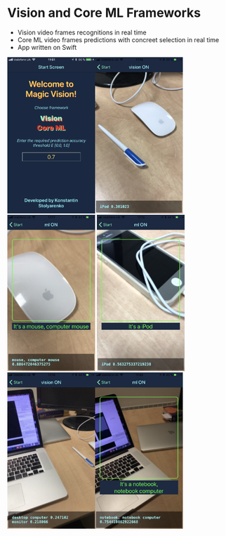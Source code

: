# Vision and Core ML Frameworks 

* Vision video frames recognitions in real time 
* Core ML video frames predictions with concreet selection in real time 
* App written on Swift 

<img width="200" alt="portfolio_view" src="https://github.com/KonstantinSt77/VisionRealTime/blob/master/ScreenShots/coremlvision0.png"><img width="200" alt="portfolio_view" src="https://github.com/KonstantinSt77/VisionRealTime/blob/master/ScreenShots/coremlvision5.png"><img width="200" alt="portfolio_view" src="https://github.com/KonstantinSt77/VisionRealTime/blob/master/ScreenShots/coremlvision3.png">
<img width="200" alt="portfolio_view" src="https://github.com/KonstantinSt77/VisionRealTime/blob/master/ScreenShots/coremlvision4.png"><img width="200" alt="portfolio_view" src="https://github.com/KonstantinSt77/VisionRealTime/blob/master/ScreenShots/coremlvision6.png"><img width="200" alt="portfolio_view" src="https://github.com/KonstantinSt77/VisionRealTime/blob/master/ScreenShots/coremlvision7.png">



